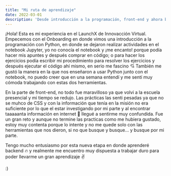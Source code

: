 ```yaml
---
title: "Mi ruta de aprendizaje"
date: 2022-03-01
description: 'Desde introducción a la programación, front-end y ahora back-end'
---
```


¡Hola! Esta es mi experiencia en el LaunchX de Innovacción Virtual. 
Empecemos con el Onboarding en donde vimos una introducción a la programación con Python, en donde se dejaron realizar actividades en el notebook  Jupyter, yo no conocía el notebook y ¡me encanto! porque podía hacer mis apuntes y después comprar en código; o para hacer los ejercicios podía escribir mi procedimiento para resolver los ejercicios y después ejecutar el código ahí mismo, en serio me fascino  💘
 También me gustó la manera en la que nos enseñaron a usar Python junto con el notebook, no puedo creer que en una semana entendí y me sentí muy cómoda trabajando con estas dos herramientas. 

En la parte de front-end, no todo fue maravilloso ya que volvi a la escuela presencial y mi tiempo se redujo. Las prácticas las senti pesadas ya que no se muhco de CSS y con la información que tenía en la misión no era suficiente por lo que el estar investigando por mi parte y al encontrar taaaaanta información en internet  🤯  llegué a sentirme muy confundida. Fue un gran reto y aunque no termine las practicas como me hubiera gustado, estoy muy contenta porque lo intente y no me quede solo con las herramientas que nos dieron, si no que busque y busque… y busque por mi parte. 

Tengo mucho entusiasmo por esta nueva etapa en donde aprenderé backend 🔥 y realmente me encuentro muy dispuesta a trabajar duro para poder llevarme un gran aprendizaje ✌

:)
